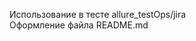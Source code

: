 Использование в тесте allure_testOps/jira                                                                                
Оформление файла README.md
